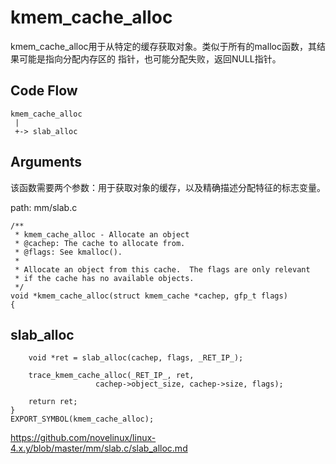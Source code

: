 kmem_cache_alloc
========================================

kmem_cache_alloc用于从特定的缓存获取对象。类似于所有的malloc函数，其结果可能是指向分配内存区的
指针，也可能分配失败，返回NULL指针。

Code Flow
----------------------------------------

```
kmem_cache_alloc
 |
 +-> slab_alloc
```

Arguments
----------------------------------------

该函数需要两个参数：用于获取对象的缓存，以及精确描述分配特征的标志变量。

path: mm/slab.c
```
/**
 * kmem_cache_alloc - Allocate an object
 * @cachep: The cache to allocate from.
 * @flags: See kmalloc().
 *
 * Allocate an object from this cache.  The flags are only relevant
 * if the cache has no available objects.
 */
void *kmem_cache_alloc(struct kmem_cache *cachep, gfp_t flags)
{
```

slab_alloc
----------------------------------------

```
    void *ret = slab_alloc(cachep, flags, _RET_IP_);

    trace_kmem_cache_alloc(_RET_IP_, ret,
                   cachep->object_size, cachep->size, flags);

    return ret;
}
EXPORT_SYMBOL(kmem_cache_alloc);
```

https://github.com/novelinux/linux-4.x.y/blob/master/mm/slab.c/slab_alloc.md

